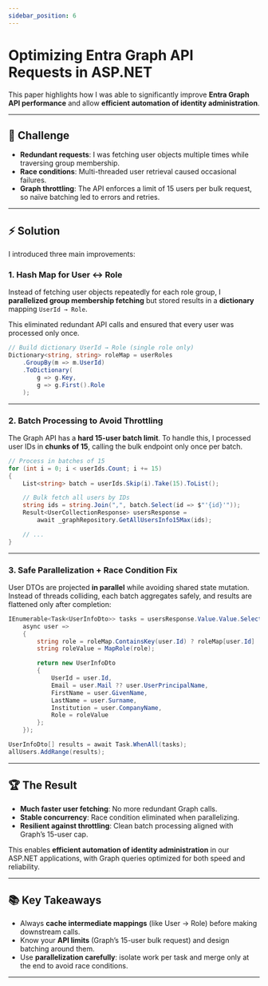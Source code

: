 ```yaml
---
sidebar_position: 6
---
```


# Optimizing Entra Graph API Requests in ASP.NET

This paper highlights how I was able to significantly improve **Entra Graph API performance** and allow **efficient automation of identity administration**.

---

## 🚩 Challenge

- **Redundant requests**: I was fetching user objects multiple times while traversing group membership.
- **Race conditions**: Multi-threaded user retrieval caused occasional failures.
- **Graph throttling**: The API enforces a limit of 15 users per bulk request, so naïve batching led to errors and retries.

---

## ⚡ Solution

I introduced three main improvements:

### 1. Hash Map for User ↔ Role

Instead of fetching user objects repeatedly for each role group, I **parallelized group membership fetching** but stored results in a **dictionary** mapping `UserId → Role`.

This eliminated redundant API calls and ensured that every user was processed only once.

```cs
// Build dictionary UserId → Role (single role only)
Dictionary<string, string> roleMap = userRoles
    .GroupBy(m => m.UserId)
    .ToDictionary(
        g => g.Key,
        g => g.First().Role
    );
```

---

### 2. Batch Processing to Avoid Throttling

The Graph API has a **hard 15-user batch limit**. To handle this, I processed user IDs in **chunks of 15**, calling the bulk endpoint only once per batch.

```csharp
// Process in batches of 15
for (int i = 0; i < userIds.Count; i += 15)
{
    List<string> batch = userIds.Skip(i).Take(15).ToList();

    // Bulk fetch all users by IDs
    string ids = string.Join(",", batch.Select(id => $"'{id}'"));
    Result<UserCollectionResponse> usersResponse =
        await _graphRepository.GetAllUsersInfo15Max(ids);

    // ...
}
```

---

### 3. Safe Parallelization + Race Condition Fix

User DTOs are projected **in parallel** while avoiding shared state mutation. Instead of threads colliding, each batch aggregates safely, and results are flattened only after completion:

```csharp
IEnumerable<Task<UserInfoDto>> tasks = usersResponse.Value.Value.Select(
    async user =>
    {
        string role = roleMap.ContainsKey(user.Id) ? roleMap[user.Id] : string.Empty;
        string roleValue = MapRole(role);

        return new UserInfoDto
        {
            UserId = user.Id,
            Email = user.Mail ?? user.UserPrincipalName,
            FirstName = user.GivenName,
            LastName = user.Surname,
            Institution = user.CompanyName,
            Role = roleValue
        };
    });

UserInfoDto[] results = await Task.WhenAll(tasks);
allUsers.AddRange(results);
```

---

## 🏆 The Result

- **Much faster user fetching**: No more redundant Graph calls.
- **Stable concurrency**: Race condition eliminated when parallelizing.
- **Resilient against throttling**: Clean batch processing aligned with Graph’s 15-user cap.

This enables **efficient automation of identity administration** in our ASP.NET applications, with Graph queries optimized for both speed and reliability.

---

## 📚 Key Takeaways

- Always **cache intermediate mappings** (like User → Role) before making downstream calls.
- Know your **API limits** (Graph’s 15-user bulk request) and design batching around them.
- Use **parallelization carefully**: isolate work per task and merge only at the end to avoid race conditions.

---
